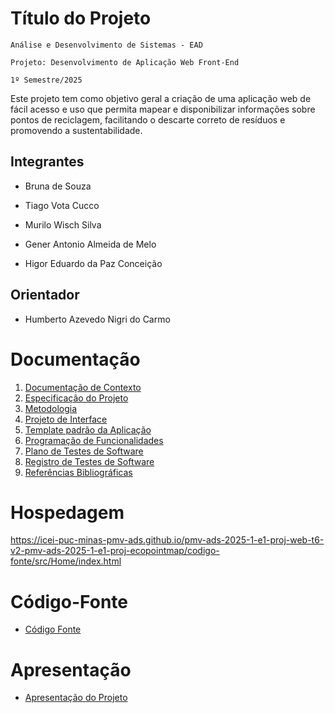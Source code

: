 # Título do Projeto

`Análise e Desenvolvimento de Sistemas - EAD`

`Projeto: Desenvolvimento de Aplicação Web Front-End`

`1º Semestre/2025`

Este projeto tem como objetivo geral a criação de uma aplicação web de fácil acesso e uso que permita mapear e disponibilizar informações sobre pontos de reciclagem, facilitando o descarte correto de resíduos e promovendo a sustentabilidade.

## Integrantes

* Bruna de Souza 

* Tiago Vota Cucco 

* Murilo Wisch Silva 

* Gener Antonio Almeida de Melo 

* Higor Eduardo da Paz Conceição 


## Orientador

* Humberto Azevedo Nigri do Carmo 

# Documentação

<ol>
<li><a href="documentos/01-Documentação de Contexto.md"> Documentação de Contexto</a></li>
<li><a href="documentos/02-Especificação do Projeto.md"> Especificação do Projeto</a></li>
<li><a href="documentos/03-Metodologia.md"> Metodologia</a></li>
<li><a href="documentos/04-Projeto de Interface.md"> Projeto de Interface</a></li>
<li><a href="documentos/05-Template padrão da Aplicação.md"> Template padrão da Aplicação</a></li>
<li><a href="documentos/06-Programação de Funcionalidades.md"> Programação de Funcionalidades</a></li>
<li><a href="documentos/07-Plano de Testes de Software.md"> Plano de Testes de Software</a></li>
<li><a href="documentos/08-Registro de Testes de Software.md"> Registro de Testes de Software</a></li>
<li><a href="documentos/09-Referências.md"> Referências Bibliográficas</a></li>
</ol>

# Hospedagem

https://icei-puc-minas-pmv-ads.github.io/pmv-ads-2025-1-e1-proj-web-t6-v2-pmv-ads-2025-1-e1-proj-ecopointmap/codigo-fonte/src/Home/index.html

# Código-Fonte

* <a href="codigo-fonte/README.md">Código Fonte</a>

# Apresentação

* <a href="apresentacao/README.md">Apresentação do Projeto</a>

